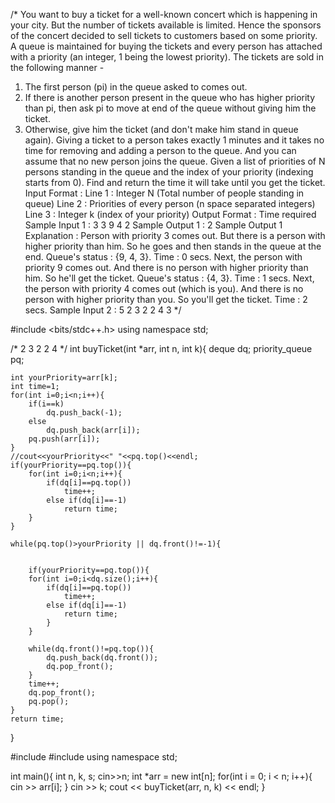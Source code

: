 /*
You want to buy a ticket for a well-known concert which is happening in your city. But the number of tickets available is limited. Hence the sponsors of the concert decided to sell tickets to customers based on some priority.
A queue is maintained for buying the tickets and every person has attached with a priority (an integer, 1 being the lowest priority). The tickets are sold in the following manner -
1. The first person (pi) in the queue asked to comes out.
2. If there is another person present in the queue who has higher priority than pi, then ask pi to move at end of the queue without giving him the ticket.
3. Otherwise, give him the ticket (and don't make him stand in queue again).
Giving a ticket to a person takes exactly 1 minutes and it takes no time for removing and adding a person to the queue. And you can assume that no new person joins the queue.
Given a list of priorities of N persons standing in the queue and the index of your priority (indexing starts from 0). Find and return the time it will take until you get the ticket.
Input Format :
Line 1 : Integer N (Total number of people standing in queue)
Line 2 : Priorities of every person (n space separated integers)
Line 3 : Integer k (index of your priority)
Output Format :
Time required
Sample Input 1 :
3
3 9 4
2
Sample Output 1 :
2
Sample Output 1 Explanation :
Person with priority 3 comes out. But there is a person with higher priority than him. So he goes and then stands in the queue at the end. Queue's status : {9, 4, 3}. Time : 0 secs.
Next, the person with priority 9 comes out. And there is no person with higher priority than him. So he'll get the ticket. Queue's status : {4, 3}. Time : 1 secs.
Next, the person with priority 4 comes out (which is you). And there is no person with higher priority than you. So you'll get the ticket. Time : 2 secs.
Sample Input 2 :
5
2 3 2 2 4
3
 */




#include <bits/stdc++.h>
using namespace std;


/*
2 3 2 2 4
*/
int buyTicket(int *arr, int n, int k){
    deque <int> dq;
    priority_queue<int> pq;
    
    int yourPriority=arr[k];
    int time=1;
    for(int i=0;i<n;i++){
        if(i==k)
            dq.push_back(-1);
        else
            dq.push_back(arr[i]);
        pq.push(arr[i]);
    }
    //cout<<yourPriority<<" "<<pq.top()<<endl;
    if(yourPriority==pq.top()){
        for(int i=0;i<n;i++){
            if(dq[i]==pq.top())
                time++;
            else if(dq[i]==-1)
                return time;
        }
    }

    while(pq.top()>yourPriority || dq.front()!=-1){
        
        
        if(yourPriority==pq.top()){
        for(int i=0;i<dq.size();i++){
            if(dq[i]==pq.top())
                time++;
            else if(dq[i]==-1)
                return time;
            }
        }
        
        while(dq.front()!=pq.top()){
            dq.push_back(dq.front());
            dq.pop_front();
        }
        time++;
        dq.pop_front();
        pq.pop();
    }
    return time;
}



#include <iostream>
#include <vector>
using namespace std;


int main(){
    int n, k, s;
    cin>>n;
    int *arr = new int[n];
    for(int i = 0; i < n; i++){
        cin >> arr[i];
    }
    cin >> k;
    cout << buyTicket(arr, n, k) << endl;
}
